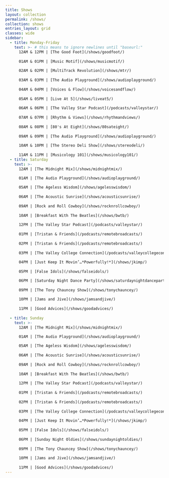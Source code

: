 ```yaml
---
title: Shows
layout: collection
permalink: /shows/
collection: shows
entries_layout: grid
classes: wide
sidebar: 
  - title: Monday-Friday
    text: >- # this means to ignore newlines until "baseurl:"  
      12AM & 12PM | [The Good Foot](/shows/goodfoot/)
      
      01AM & 01PM | [Music Motif](/shows/musicmotif/)
      
      02AM & 02PM | [MultiTrack Revolution](/shows/mtr/)
      
      03AM & 03PM | [The Audio Playground](/shows/audioplayground/)
      
      04AM & 04PM | [Voices & Flow](/shows/voicesandflow/)
      
      05AM & 05PM | [Live At 5](/shows/liveat5/)
      
      06AM & 06PM | [The Valley Star Podcast](/podcasts/valleystar/)
      
      07AM & 07PM | [Rhythm & Views](/shows/rhythmandviews/)
      
      08AM & 08PM | [80's At Eight](/shows/80sateight/)
      
      09AM & 09PM | [The Audio Playground](/shows/audioplayground/)
      
      10AM & 10PM | [The Stereo Deli Show](/shows/stereodeli/)
      
      11AM & 11PM | [Musicology 101](/shows/musicology101/)
  - title: Saturday
    text: >-
      12AM | [The Midnight Mix](/shows/midnightmix/)
      
      01AM | [The Audio Playground](/shows/audioplayground/)

      05AM | [The Ageless Wisdom](/shows/agelesswisdom/)
      
      06AM | [The Acoustic Sunrise](/shows/acousticsunrise/)
      
      09AM | [Rock and Roll Cowboy](/shows/rocknrollcowboy/)
      
      10AM | [Breakfast With The Beatles](/shows/bwtb/)
      
      12PM | [The Valley Star Podcast](/podcasts/valleystar/)
      
      01PM | [Tristan & Friends](/podcasts/remotebroadcasts/)
      
      02PM | [Tristan & Friends](/podcasts/remotebroadcasts/)
      
      03PM | [The Valley College Connection](/podcasts/valleycollegeconnection/)
      
      04PM | [Just Keep It Movin’…*Powerfully!*](/shows/jkimp/)
      
      05PM | [False Idols](/shows/falseidols/)

      06PM | [Saturday Night Dance Party](/shows/saturdaynightdanceparty/)
      
      09PM | [The Tony Chauncey Show](/shows/tonychauncey/)
      
      10PM | [Jams and Jive](/shows/jamsandjive/)
      
      11PM | [Good Advices](/shows/goodadvices/)
      
  - title: Sunday  
    text: >-
      12AM | [The Midnight Mix](/shows/midnightmix/)
      
      01AM | [The Audio Playground](/shows/audioplayground/)

      05AM | [The Ageless Wisdom](/shows/agelesswisdom/)
      
      06AM | [The Acoustic Sunrise](/shows/acousticsunrise/)
      
      09AM | [Rock and Roll Cowboy](/shows/rocknrollcowboy/)
      
      10AM | [Breakfast With The Beatles](/shows/bwtb/)
      
      12PM | [The Valley Star Podcast](/podcasts/valleystar/)
      
      01PM | [Tristan & Friends](/podcasts/remotebroadcasts/)
      
      02PM | [Tristan & Friends](/podcasts/remotebroadcasts/)
      
      03PM | [The Valley College Connection](/podcasts/valleycollegeconnection/)
      
      04PM | [Just Keep It Movin’…*Powerfully!*](/shows/jkimp/)
      
      05PM | [False Idols](/shows/falseidols/)
      
      06PM | [Sunday Night Oldies](/shows/sundaynightoldies/)
      
      09PM | [The Tony Chauncey Show](/shows/tonychauncey/)
      
      10PM | [Jams and Jive](/shows/jamsandjive/)
      
      11PM | [Good Advices](/shows/goodadvices/)
---
```

